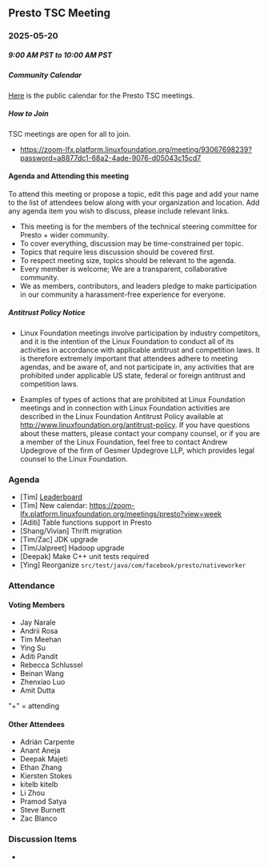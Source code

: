 ## Presto TSC Meeting

### 2025-05-20
##### 9:00 AM PST to 10:00 AM PST

##### Community Calendar

[Here](https://zoom-lfx.platform.linuxfoundation.org/meetings/presto?view=week) is the public calendar for the Presto TSC meetings.

##### How to Join

TSC meetings are open for all to join.

* https://zoom-lfx.platform.linuxfoundation.org/meeting/93067698239?password=a8877dc1-68a2-4ade-9076-d05043c15cd7

#### Agenda and Attending this meeting

To attend this meeting or propose a topic, edit this page and add your name to the list of attendees below along with your organization and location. Add any agenda item you wish to discuss, please include relevant links.

* This meeting is for the members of the technical steering committee for Presto + wider community.
* To cover everything, discussion may be time-constrained per topic.
* Topics that require less discussion should be covered first.
* To respect meeting size, topics should be relevant to the agenda.
* Every member is welcome; We are a transparent, collaborative community.
* We as members, contributors, and leaders pledge to make participation in our community a harassment-free experience for everyone.

##### Antitrust Policy Notice

* Linux Foundation meetings involve participation by industry competitors, and it is the intention of the Linux Foundation to conduct all of its activities in accordance with applicable antitrust and competition laws. It is therefore extremely important that attendees adhere to meeting agendas, and be aware of, and not participate in, any activities that are prohibited under applicable US state, federal or foreign antitrust and competition laws.

* Examples of types of actions that are prohibited at Linux Foundation meetings and in connection with Linux Foundation activities are described in the Linux Foundation Antitrust Policy available at http://www.linuxfoundation.org/antitrust-policy. If you have questions about these matters, please contact your company counsel, or if you are a member of the Linux Foundation, feel free to contact Andrew Updegrove of the firm of Gesmer Updegrove LLP, which provides legal counsel to the Linux Foundation.

### Agenda

* [Tim] [Leaderboard](https://github.com/prestodb/tsc/tree/master/meetings/files/2025-05-20)
* [Tim] New calendar: https://zoom-lfx.platform.linuxfoundation.org/meetings/presto?view=week
* [Aditi] Table functions support in Presto
* [Shang/Vivian] Thrift migration
* [Tim/Zac] JDK upgrade
* [Tim/Jalpreet] Hadoop upgrade
* [Deepak] Make C++ unit tests required
* [Ying] Reorganize `src/test/java/com/facebook/presto/nativeworker`

### Attendance


#### Voting Members

* Jay Narale
* Andrii Rosa
* Tim Meehan
* Ying Su
* Aditi Pandit
* Rebecca Schlussel
* Beinan Wang
* Zhenxiao Luo
* Amit Dutta

"+" = attending


#### Other Attendees

* Adrián Carpente
* Anant Aneja
* Deepak Majeti
* Ethan Zhang
* Kiersten Stokes
* kitelb kitelb
* Li Zhou
* Pramod Satya
* Steve Burnett
* Zac Blanco




### Discussion Items

- 
